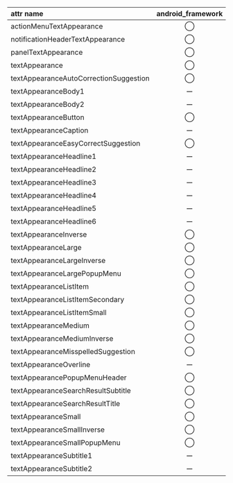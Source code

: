attr name | android_framework | appcompat | material_components
:-- | :--: | :--: | :--:
actionMenuTextAppearance | ◯ | ◯ | ー
notificationHeaderTextAppearance | ◯ | ー | ー
panelTextAppearance | ◯ | ー | ー
textAppearance | ◯ | ー | ー
textAppearanceAutoCorrectionSuggestion | ◯ | ー | ー
textAppearanceBody1 | ー | ー | ◯
textAppearanceBody2 | ー | ー | ◯
textAppearanceButton | ◯ | ー | ◯
textAppearanceCaption | ー | ー | ◯
textAppearanceEasyCorrectSuggestion | ◯ | ー | ー
textAppearanceHeadline1 | ー | ー | ◯
textAppearanceHeadline2 | ー | ー | ◯
textAppearanceHeadline3 | ー | ー | ◯
textAppearanceHeadline4 | ー | ー | ◯
textAppearanceHeadline5 | ー | ー | ◯
textAppearanceHeadline6 | ー | ー | ◯
textAppearanceInverse | ◯ | ー | ー
textAppearanceLarge | ◯ | ー | ー
textAppearanceLargeInverse | ◯ | ー | ー
textAppearanceLargePopupMenu | ◯ | ◯ | ー
textAppearanceListItem | ◯ | ◯ | ー
textAppearanceListItemSecondary | ◯ | ◯ | ー
textAppearanceListItemSmall | ◯ | ◯ | ー
textAppearanceMedium | ◯ | ー | ー
textAppearanceMediumInverse | ◯ | ー | ー
textAppearanceMisspelledSuggestion | ◯ | ー | ー
textAppearanceOverline | ー | ー | ◯
textAppearancePopupMenuHeader | ◯ | ◯ | ー
textAppearanceSearchResultSubtitle | ◯ | ◯ | ー
textAppearanceSearchResultTitle | ◯ | ◯ | ー
textAppearanceSmall | ◯ | ー | ー
textAppearanceSmallInverse | ◯ | ー | ー
textAppearanceSmallPopupMenu | ◯ | ◯ | ー
textAppearanceSubtitle1 | ー | ー | ◯
textAppearanceSubtitle2 | ー | ー | ◯
